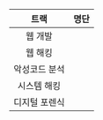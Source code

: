 |     트랙      | 명단 |
| :-----------: | :--: |
|    웹 개발    |      |
|    웹 해킹    |      |
| 악성코드 분석 |      |
|  시스템 해킹  |      |
| 디지털 포렌식 |      |
